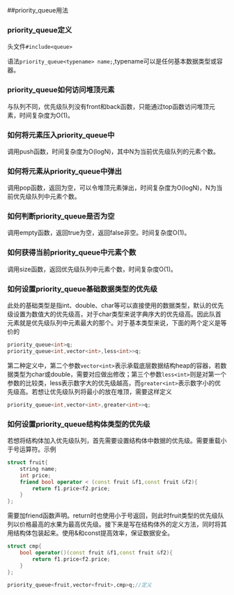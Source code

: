 ##priority_queue用法

### priority_queue定义

头文件`#include<queue>`

语法`priority_queue<typename> name;`,typename可以是任何基本数据类型或容器。

### priority_queue如何访问堆顶元素

与队列不同，优先级队列没有front和back函数，只能通过top函数访问堆顶元素，时间复杂度为O(1)。

### 如何将元素压入priority_queue中

调用push函数，时间复杂度为O(logN)，其中N为当前优先级队列的元素个数。

### 如何将元素从priority_queue中弹出

调用pop函数，返回为空，可以令堆顶元素弹出，时间复杂度为O(logN)，N为当前优先级队列中元素个数。

### 如何判断priority_queue是否为空

调用empty函数，返回true为空，返回false非空。时间复杂度O(1)。

### 如何获得当前priority_queue中元素个数

调用size函数，返回优先级队列中元素个数，时间复杂度O(1)。

### 如何设置priority_queue基础数据类型的优先级

此处的基础类型是指int、double、char等可以直接使用的数据类型，默认的优先级设置为数值大的优先级高，对于char类型来说字典序大的优先级高。因此队首元素就是优先级队列中元素最大的那个。对于基本类型来说，下面的两个定义是等价的

```cpp
priority_queue<int>q;
priority_queue<int,vector<int>,less<int>>q;
```

第二种定义中，第二个参数`vector<int>`表示承载底层数据结构heap的容器，若数据类型为char或double，需要对应做出修改；第三个参数`less<int>`则是对第一个参数的比较类，less表示数字大的优先级越高，而`greater<int>`表示数字小的优先级高。若想让优先级队列将最小的放在堆顶，需要这样定义

```cpp
priority_queue<int,vector<int>,greater<int>>q;
```

### 如何设置priority_queue结构体类型的优先级

若想将结构体加入优先级队列，首先需要设置结构体中数据的优先级。需要重载小于号运算符。示例

```cpp
struct fruit{
    string name;
    int price;
    friend bool operator < (const fruit &f1,const fruit &f2){
        return f1.price<f2.price;
    }
};
```

需要加friend函数声明。return时也使用小于号返回，则此时fruit类型的优先级队列以价格最高的水果为最高优先级。接下来是写在结构体外的定义方法，同时将其用结构体包装起来。使用&和const提高效率，保证数据安全。

```cpp
struct cmp{
    bool operator()(const fruit &f1,const fruit &f2){
        return f1.price<f2.price;
    }
};
```

```cpp
priority_queue<fruit,vector<fruit>,cmp>q;//定义
```

